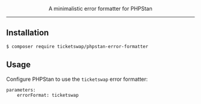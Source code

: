 <p align="center">
    A minimalistic error formatter for PHPStan
</p>

------

## Installation

```command
$ composer require ticketswap/phpstan-error-formatter
```

## Usage

Configure PHPStan to use the `ticketswap` error formatter:
```neon
parameters:
    errorFormat: ticketswap
```
